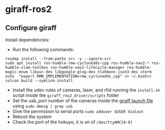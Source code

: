 # giraff-ros2

## Configure giraff
Install dependencies:
* Run the following commands: 
```shell
rosdep install --from-paths src -y --ignore-src
sudo apt install ros-humble-rmw-cyclonedds-cpp ros-humble-nav2-* ros-humble-slam-toolbox ros-humble-nav2-lifecycle-manager ros-humble-magic-enum libuvc-dev libgoogle-glog-dev nlohmann-json3-dev xterm
echo  "export RMW_IMPLEMENTATION=rmw_cyclonedds_cpp" >> ~/.bashrc
colcon build --symlink-install
```
* Install the udev rules of cameras, laser, and rfid running the `install.sh` script inside the `giraff_ros2_driver/scripts` folder
* Set the usb_port number of the cameras inside the [giraff launch file](missions/launch/giraff_launch.py) using `sudo dmesg | grep usb`
* Give the permission to serial ports `sudo adduser $USER dialout`
* Reboot the system
* Check the port of the hokuyo, it is on of `/dev/ttyAMC[0-9]`
